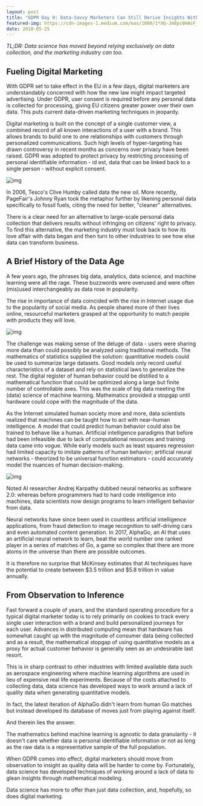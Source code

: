 ```yaml
---
layout: post
title: "GDPR Day 0: Data-Savvy Marketers Can Still Derive Insights Without Relying on Personal Data"
featured-img: https://cdn-images-1.medium.com/max/1000/1*XQ-Jm8pc0HAsF_hJw0eFhA.jpeg
date: 2018-05-25
---
```


*TL;DR: Data science has moved beyond relying exclusively on data collection, and the marketing industry can too.*

## Fueling Digital Marketing

With GDPR set to take effect in the EU in a few days, digital marketers are understandably concerned with how the new law might impact targeted advertising. Under GDPR, user consent is required before any personal data is collected for processing, giving EU citizens greater power over their own data. This puts current data-driven marketing techniques in jeopardy.

Digital marketing is built on the concept of a single customer view, a combined record of all known interactions of a user with a brand. This allows brands to build one to one relationships with customers through personalized communications. Such high levels of hyper-targeting has drawn controversy in recent months as concerns over privacy have been raised. GDPR was adopted to protect privacy by restricting processing of personal identifiable information - id est, data that can be linked back to a single person - without explicit consent.

![img](https://cdn-images-1.medium.com/max/1000/1*mo14GPzUyGnOkLYgSXFjow.png)

In 2006, Tesco's Clive Humby called data the new oil. More recently, PageFair's Johnny Ryan took the metaphor further by likening personal data specifically to fossil fuels, citing the need for better, "cleaner" alternatives.

There is a clear need for an alternative to large-scale personal data collection that delivers results without infringing on citizens' right to privacy. To find this alternative, the marketing industry must look back to how its love affair with data began and then turn to other industries to see how else data can transform business.

## A Brief History of the Data Age

A few years ago, the phrases big data, analytics, data science, and machine learning were all the rage. These buzzwords were overused and were often (mis)used interchangeably as data rose in popularity.

The rise in importance of data coincided with the rise in Internet usage due to the popularity of social media. As people shared more of their lives online, resourceful marketers grasped at the opportunity to match people with products they will love.

![img](https://cdn-images-1.medium.com/max/1000/1*oqyz_nqXGQmoA2x-XhhW2A.png)

The challenge was making sense of the deluge of data - users were sharing more data than could possibly be analyzed using traditional methods. The mathematics of statistics supplied the solution: quantitative models could be used to summarize large datasets. Good models only record useful characteristics of a dataset and rely on statistical laws to generalize the rest. The digital register of human behavior could be distilled to a mathematical function that could be optimized along a large but finite number of controllable axes. This was the scale of big data meeting the (data) science of machine learning. Mathematics provided a stopgap until hardware could cope with the magnitude of the data.

As the Internet simulated human society more and more, data scientists realized that machines can be taught how to act with near-human intelligence. A model that could predict human behavior could also be trained to behave like a human. Artificial intelligence paradigms that before had been infeasible due to lack of computational resources and training data came into vogue. While early models such as least squares regression had limited capacity to imitate patterns of human behavior; artificial neural networks - theorized to be universal function estimators - could accurately model the nuances of human decision-making.

![img](https://cdn-images-1.medium.com/max/1000/1*jPiusfetzscZAA-HIwN4IQ.png)

Noted AI researcher Andrej Karpathy dubbed neural networks as software 2.0: whereas before programmers had to hard code intelligence into machines, data scientists now design programs to learn intelligent behavior from data.

Neural networks have since been used in countless artificial intelligence applications, from fraud detection to image recognition to self-driving cars and even automated content generation. In 2017, AlphaGo, an AI that uses an artificial neural network to learn, beat the world number one ranked player in a series of matches of Go, a game so complex that there are more atoms in the universe than there are possible outcomes.

It is therefore no surprise that McKinsey estimates that AI techniques have the potential to create between $3.5 trillion and $5.8 trillion in value annually.

## From Observation to Inference

Fast forward a couple of years, and the standard operating procedure for a typical digital marketer today is to rely primarily on cookies to track every single user interaction with a brand and build personalized journeys for each user. Advances in distributed computing mean that hardware has somewhat caught up with the magnitude of consumer data being collected and as a result, the mathematical stopgap of using quantitative models as a proxy for actual customer behavior is generally seen as an undesirable last resort.

This is in sharp contrast to other industries with limited available data such as aerospace engineering where machine learning algorithms are used in lieu of expensive real life experiments. Because of the costs attached to collecting data, data science has developed ways to work around a lack of quality data when generating quantitative models.

In fact, the latest iteration of AlphaGo didn't learn from human Go matches but instead developed its database of moves just from playing against itself.

And therein lies the answer.

The mathematics behind machine learning is agnostic to data granularity - it doesn't care whether data is personal identifiable information or not as long as the raw data is a representative sample of the full population.

When GDPR comes into effect, digital marketers should move from observation to insight as quality data will be harder to come by. Fortunately, data science has developed techniques of working around a lack of data to glean insights through mathematical modeling.

Data science has more to offer than just data collection, and, hopefully, so does digital marketing.
